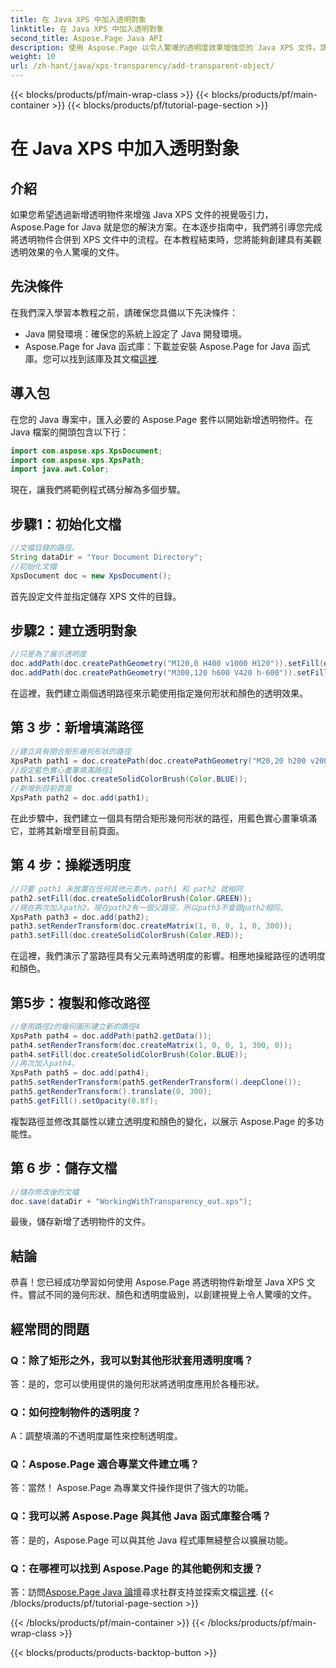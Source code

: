 ```yaml
---
title: 在 Java XPS 中加入透明對象
linktitle: 在 Java XPS 中加入透明對象
second_title: Aspose.Page Java API
description: 使用 Aspose.Page 以令人驚嘆的透明度效果增強您的 Java XPS 文件。請按照我們的逐步指南添加透明物件。
weight: 10
url: /zh-hant/java/xps-transparency/add-transparent-object/
---
```


{{< blocks/products/pf/main-wrap-class >}}
{{< blocks/products/pf/main-container >}}
{{< blocks/products/pf/tutorial-page-section >}}

# 在 Java XPS 中加入透明對象

## 介紹
如果您希望透過新增透明物件來增強 Java XPS 文件的視覺吸引力，Aspose.Page for Java 就是您的解決方案。在本逐步指南中，我們將引導您完成將透明物件合併到 XPS 文件中的流程。在本教程結束時，您將能夠創建具有美觀透明效果的令人驚嘆的文件。
## 先決條件
在我們深入學習本教程之前，請確保您具備以下先決條件：
- Java 開發環境：確保您的系統上設定了 Java 開發環境。
-  Aspose.Page for Java 函式庫：下載並安裝 Aspose.Page for Java 函式庫。您可以找到該庫及其文檔[這裡](https://releases.aspose.com/page/java/).
## 導入包
在您的 Java 專案中，匯入必要的 Aspose.Page 套件以開始新增透明物件。在 Java 檔案的開頭包含以下行：
```java
import com.aspose.xps.XpsDocument;
import com.aspose.xps.XpsPath;
import java.awt.Color;
```
現在，讓我們將範例程式碼分解為多個步驟。
## 步驟1：初始化文檔
```java
//文檔目錄的路徑。
String dataDir = "Your Document Directory";
//初始化文檔
XpsDocument doc = new XpsDocument();
```
首先設定文件並指定儲存 XPS 文件的目錄。
## 步驟2：建立透明對象
```java
//只是為了展示透明度
doc.addPath(doc.createPathGeometry("M120,0 H400 v1000 H120")).setFill(doc.createSolidColorBrush(Color.GRAY));
doc.addPath(doc.createPathGeometry("M300,120 h600 V420 h-600")).setFill(doc.createSolidColorBrush(Color.GRAY));
```
在這裡，我們建立兩個透明路徑來示範使用指定幾何形狀和顏色的透明效果。
## 第 3 步：新增填滿路徑
```java
//建立具有閉合矩形幾何形狀的路徑
XpsPath path1 = doc.createPath(doc.createPathGeometry("M20,20 h200 v200 h-200 z"));
//設定藍色實心畫筆填滿路徑1
path1.setFill(doc.createSolidColorBrush(Color.BLUE));
//新增到目前頁面
XpsPath path2 = doc.add(path1);
```
在此步驟中，我們建立一個具有閉合矩形幾何形狀的路徑，用藍色實心畫筆填滿它，並將其新增至目前頁面。
## 第 4 步：操縱透明度
```java
//只要 path1 未放置在任何其他元素內，path1 和 path2 就相同
path2.setFill(doc.createSolidColorBrush(Color.GREEN));
//現在再次加入path2。現在path2有一個父路徑，所以path3不會跟path2相同。
XpsPath path3 = doc.add(path2);
path3.setRenderTransform(doc.createMatrix(1, 0, 0, 1, 0, 300));
path3.setFill(doc.createSolidColorBrush(Color.RED));
```
在這裡，我們演示了當路徑具有父元素時透明度的影響。相應地操縱路徑的透明度和顏色。
## 第5步：複製和修改路徑
```java
//使用路徑2的幾何圖形建立新的路徑4
XpsPath path4 = doc.addPath(path2.getData());
path4.setRenderTransform(doc.createMatrix(1, 0, 0, 1, 300, 0));
path4.setFill(doc.createSolidColorBrush(Color.BLUE));
//再次加入path4。
XpsPath path5 = doc.add(path4);
path5.setRenderTransform(path5.getRenderTransform().deepClone());
path5.getRenderTransform().translate(0, 300);
path5.getFill().setOpacity(0.8f);
```
複製路徑並修改其屬性以建立透明度和顏色的變化，以展示 Aspose.Page 的多功能性。
## 第 6 步：儲存文檔
```java
//儲存修改後的文檔
doc.save(dataDir + "WorkingWithTransparency_out.xps");
```
最後，儲存新增了透明物件的文件。
## 結論
恭喜！您已經成功學習如何使用 Aspose.Page 將透明物件新增至 Java XPS 文件。嘗試不同的幾何形狀、顏色和透明度級別，以創建視覺上令人驚嘆的文件。
## 經常問的問題
### Q：除了矩形之外，我可以對其他形狀套用透明度嗎？
答：是的，您可以使用提供的幾何形狀將透明度應用於各種形狀。
### Q：如何控制物件的透明度？
A：調整填滿的不透明度屬性來控制透明度。
### Q：Aspose.Page 適合專業文件建立嗎？
答：當然！ Aspose.Page 為專業文件操作提供了強大的功能。
### Q：我可以將 Aspose.Page 與其他 Java 函式庫整合嗎？
答：是的，Aspose.Page 可以與其他 Java 程式庫無縫整合以擴展功能。
### Q：在哪裡可以找到 Aspose.Page 的其他範例和支援？
答：訪問[Aspose.Page Java 論壇](https://forum.aspose.com/c/page/39)尋求社群支持並探索文檔[這裡](https://reference.aspose.com/page/java/).
{{< /blocks/products/pf/tutorial-page-section >}}

{{< /blocks/products/pf/main-container >}}
{{< /blocks/products/pf/main-wrap-class >}}

{{< blocks/products/products-backtop-button >}}
